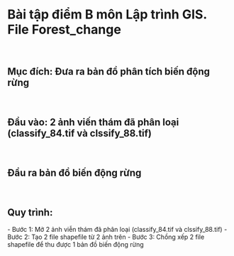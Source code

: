<h1>Bài tập điểm B môn Lập trình GIS. File Forest_change</h1><br>
<h2>Mục đích: Đưa ra bản đồ phân tích biến động rừng</h2><br>
<h2>Đầu vào: 2 ảnh viến thám đã phân loại (classify_84.tif và clssify_88.tif)</h2><br>
<h2>Đầu ra bản đồ biến động rừng</h2><br>
<h2>Quy trình:</h2> 
  - Bước 1: Mở 2 ảnh viễn thám đã phân loại (classify_84.tif và clssify_88.tif)
  - Bước 2: Tạo 2 file shapefile từ 2 ảnh trên
  - Bước 3: Chồng xếp 2 file shapefile để thu được 1 bản đồ biến động rừng
